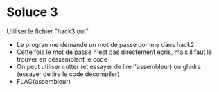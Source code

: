 # Soluce 3

Utiliser le fichier "hack3.out"

- Le programme demande un mot de passe comme dans hack2
- Cette fois le mot de passe n'est pas directement écris, mais il faut le trouver en déssemblant le code
- On peut utiliser cutter (et essayer de lire l'assembleur) ou ghidra (essayer de lire le code décompiler)
- FLAG{assembleur}
